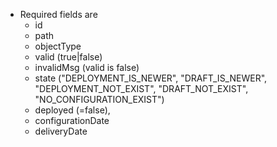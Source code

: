 * Required fields are
    * id
    * path
    * objectType
    * valid (true|false)
    * invalidMsg (valid is false)
    * state ("DEPLOYMENT_IS_NEWER", "DRAFT_IS_NEWER", "DEPLOYMENT_NOT_EXIST", "DRAFT_NOT_EXIST", "NO_CONFIGURATION_EXIST")
    * deployed (=false),
	* configurationDate
	* deliveryDate    
